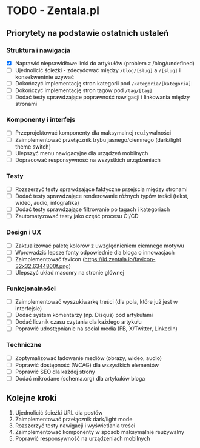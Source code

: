 # TODO - Zentala.pl

## Priorytety na podstawie ostatnich ustaleń

### Struktura i nawigacja
- [x] Naprawić nieprawidłowe linki do artykułów (problem z /blog/undefined)
- [ ] Ujednolicić ścieżki - zdecydować między `/blog/[slug]` a `/[slug]` i konsekwentnie używać
- [ ] Dokończyć implementację stron kategorii pod `/kategoria/[kategoria]`
- [ ] Dokończyć implementację stron tagów pod `/tag/[tag]`
- [ ] Dodać testy sprawdzające poprawność nawigacji i linkowania między stronami

### Komponenty i interfejs
- [ ] Przeprojektować komponenty dla maksymalnej reużywalności
- [ ] Zaimplementować przełącznik trybu jasnego/ciemnego (dark/light theme switch)
- [ ] Ulepszyć menu nawigacyjne dla urządzeń mobilnych
- [ ] Dopracować responsywność na wszystkich urządzeniach

### Testy
- [ ] Rozszerzyć testy sprawdzające faktyczne przejścia między stronami
- [ ] Dodać testy sprawdzające renderowanie różnych typów treści (tekst, wideo, audio, infografika)
- [ ] Dodać testy sprawdzające filtrowanie po tagach i kategoriach
- [ ] Zautomatyzować testy jako część procesu CI/CD

### Design i UX
- [ ] Zaktualizować paletę kolorów z uwzględnieniem ciemnego motywu
- [ ] Wprowadzić lepsze fonty odpowiednie dla bloga o innowacjach
- [ ] Zaimplementować favicon (https://id.zentala.io/favicon-32x32.6344800f.png)
- [ ] Ulepszyć układ masonry na stronie głównej

### Funkcjonalności
- [ ] Zaimplementować wyszukiwarkę treści (dla pola, które już jest w interfejsie)
- [ ] Dodać system komentarzy (np. Disqus) pod artykułami
- [ ] Dodać licznik czasu czytania dla każdego artykułu
- [ ] Poprawić udostępnianie na social media (FB, X/Twitter, LinkedIn)

### Techniczne
- [ ] Zoptymalizować ładowanie mediów (obrazy, wideo, audio)
- [ ] Poprawić dostępność (WCAG) dla wszystkich elementów
- [ ] Poprawić SEO dla każdej strony
- [ ] Dodać mikrodane (schema.org) dla artykułów bloga

## Kolejne kroki
1. Ujednolicić ścieżki URL dla postów
2. Zaimplementować przełącznik dark/light mode
3. Rozszerzyć testy nawigacji i wyświetlania treści
4. Zaimplementować komponenty w sposób maksymalnie reużywalny
5. Poprawić responsywność na urządzeniach mobilnych